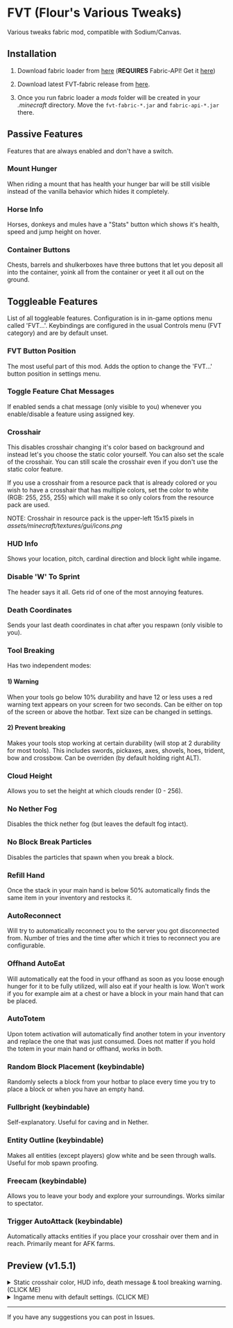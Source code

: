 # FVT (Flour's Various Tweaks)

Various tweaks fabric mod, compatible with Sodium/Canvas.

## Installation

1. Download fabric loader from [here](https://fabricmc.net/use/) (**REQUIRES** Fabric-API! Get it [here](https://www.curseforge.com/minecraft/mc-mods/fabric-api/files))

2. Download latest FVT-fabric release from [here](https://github.com/Flourick/FVT-fabric/releases).

3. Once you run fabric loader a *mods* folder will be created in your *.minecraft* directory. Move the `fvt-fabric-*.jar` and `fabric-api-*.jar` there.

## Passive Features

Features that are always enabled and don't have a switch.

### Mount Hunger

When riding a mount that has health your hunger bar will be still visible instead of the vanilla behavior which hides it completely.

### Horse Info

Horses, donkeys and mules have a "Stats" button which shows it's health, speed and jump height on hover.

### Container Buttons

Chests, barrels and shulkerboxes have three buttons that let you deposit all into the container, yoink all from the container or yeet it all out on the ground.

## Toggleable Features

List of all toggleable features. Configuration is in in-game options menu called 'FVT...'. Keybindings are configured in the usual Controls menu (FVT category) and are by default unset.

### FVT Button Position

The most useful part of this mod. Adds the option to change the 'FVT...' button position in settings menu.

### Toggle Feature Chat Messages

If enabled sends a chat message (only visible to you) whenever you enable/disable a feature using assigned key.

### Crosshair

This disables crosshair changing it's color based on background and instead let's you choose the static color yourself. You can also set the scale of the crosshair. You can still scale the crosshair even if you don't use the static color feature.

If you use a crosshair from a resource pack that is already colored or you wish to have a crosshair that has multiple colors, set the color to white (RGB: 255, 255, 255) which will make it so only colors from the resource pack are used.

NOTE: Crosshair in resource pack is the upper-left 15x15 pixels in *assets/minecraft/textures/gui/icons.png*

### HUD Info

Shows your location, pitch, cardinal direction and block light while ingame.

### Disable 'W' To Sprint

The header says it all. Gets rid of one of the most annoying features.

### Death Coordinates

Sends your last death coordinates in chat after you respawn (only visible to you).

### Tool Breaking

Has two independent modes:

#### 1) Warning

When your tools go below 10% durability and have 12 or less uses a red warning text appears on your screen for two seconds. Can be either on top of the screen or above the hotbar. Text size can be changed in settings.

#### 2) Prevent breaking

Makes your tools stop working at certain durability (will stop at 2 durability for most tools). This includes swords, pickaxes, axes, shovels, hoes, trident, bow and crossbow. Can be overriden (by default holding right ALT).

### Cloud Height

Allows you to set the height at which clouds render (0 - 256).

### No Nether Fog

Disables the thick nether fog (but leaves the default fog intact).

### No Block Break Particles

Disables the particles that spawn when you break a block.

### Refill Hand

Once the stack in your main hand is below 50% automatically finds the same item in your inventory and restocks it.

### AutoReconnect

Will try to automatically reconnect you to the server you got disconnected from. Number of tries and the time after which it tries to reconnect you are configurable.

### Offhand AutoEat

Will automatically eat the food in your offhand as soon as you loose enough hunger for it to be fully utilized, will also eat if your health is low. Won't work if you for example aim at a chest or have a block in your main hand that can be placed.

### AutoTotem

Upon totem activation will automatically find another totem in your inventory and replace the one that was just consumed. Does not matter if you hold the totem in your main hand or offhand, works in both.

### Random Block Placement (keybindable)

Randomly selects a block from your hotbar to place every time you try to place a block or when you have an empty hand.

### Fullbright (keybindable)

Self-explanatory. Useful for caving and in Nether.

### Entity Outline (keybindable)

Makes all entities (except players) glow white and be seen through walls. Useful for mob spawn proofing.

### Freecam (keybindable)

Allows you to leave your body and explore your surroundings. Works similar to spectator.

### Trigger AutoAttack (keybindable)

Automatically attacks entities if you place your crosshair over them and in reach. Primarily meant for AFK farms.

## Preview (v1.5.1)

<details><summary>Static crosshair color, HUD info, death message & tool breaking warning. (CLICK ME)</summary>
<p>

![hud](https://user-images.githubusercontent.com/33128006/91038667-70387b80-e60b-11ea-9ee0-2e28d4d7d6f2.png)

</p>
</details>

<details><summary>Ingame menu with default settings. (CLICK ME)</summary>
<p>

![menu](https://user-images.githubusercontent.com/33128006/107887304-64b47600-6f05-11eb-8b67-786e79b56433.png)

</p>
</details>

----

If you have any suggestions you can post in Issues.
